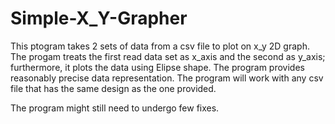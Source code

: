 # Simple-X_Y-Grapher
This ptogram takes 2 sets of data from a csv file to plot on x_y 2D graph. The progam treats the first read data set as x_axis and the second as y_axis; furthermore,
it plots the data using Elipse shape. The program provides reasonably precise data representation.
The program will work with any csv file that has the same design as the one provided.

The program might still need to undergo few fixes.
